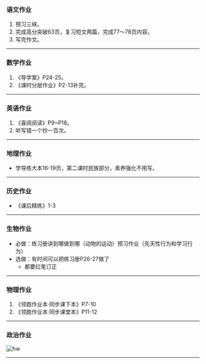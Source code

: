 ﻿### 语文作业 ###
1. 预习三峡。
2. 完成高分突破63页，复习短文两篇，完成77～78页内容。
3. 写完作文。
-----
### 数学作业 ###
1. 《导学案》P24-25。
2. 《课时分层作业》P2-13补完。
-----
### 英语作业 ###
1. 《喜阅阅读》P9~P18。
2. 听写错一个抄一百次。
-----
### 地理作业 ###
* 学导练大本16-19页，第二课时民族部分，素养强化不用写。
-----
### 历史作业 ###
* 《课后精练》1-3
-----
### 生物作业 ###
* 必做：练习册讲到哪做到哪（动物的运动）预习作业（先天性行为和学习行为）
* 选做：有时间可以把练习册P26-27做了
	* 都要红笔订正
-----
### 物理作业 ###
1. 《领跑作业本·同步课下本》P7-10
2. 《领跑作业本·同步课堂本》P11-12
-----
### 政治作业 ###
![hw](https://gitee.com/CMSZ001/hw/raw/main/hw/_images/3p.jpg)

-----
